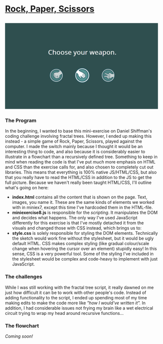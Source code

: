 # [Rock, Paper, Scissors](https://magnusjmj.github.io/APME/miniex8)
![Screenshot](https://github.com/MagnusJMJ/APME/blob/master/miniex8/screenshot.png)
---
### The Program
In the beginning, I wanted to base this mini-exercise on Daniel Shiffman's coding challenge
involving fractal trees. However, I ended up making this instead - a simple game of Rock,
Paper, Scissors, played against the computer. I made the switch mainly because I thought
it would be an interesting thing to code, and also because it is considerably easier
to illustrate in a flowchart than a recursively defined tree. Something to keep in mind
when reading the code is that I've put *much* more emphasis on HTML and CSS than the exercise
calls for, and also chosen to completely cut out libraries. This means that everything is
100% native JS/HTML/CSS, but also that you really have to read the HTML/CSS in addition
to the JS to get the full picture. Because we haven't really been taught HTML/CSS, I'll outline
what's going on here:
 * **index.html** contains all the content that is shown on the page. Text, images, you name it.
 These are the same kinds of elements we worked with in miniex7, except this time I've hardcoded
 them in the HTML-file.
 * **miniexercise8.js** is responsible for the *scripting*. It manipulates the DOM and decides
 what happens. The only way I've used JavaScript differently for this exercise is that I've mostly
 detached it from the visuals and changed those with CSS instead, which brings us to:
 * **style.css** is solely responsible for styling the DOM elements. Technically the sketch would
 work fine without the stylesheet, but it would be ugly default HTML. CSS makes complex styling (like
 gradual colour/scale change when hovering the cursor over an element) stupidly easy! In this sense,
 CSS is a very powerful tool. Some of the styling I've included in the stylesheet would be complex
 and code-heavy to implement with just JavaScript.

### The challenges
While I was still working with the fractal tree script, it really dawned on me just how
difficult it can be to work with other people's code. Instead of adding functionality to
the script, I ended up spending most of my time making edits to make the code more like
_"how I would've written it"._ In addition, I had considerable issues not frying my brain
like a wet electrical circuit trying to wrap my head around recursive functions...

### The flowchart
_Coming soon!_

